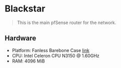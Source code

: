 # Blackstar

> This is the main pfSense router for the network.

## Hardware

* Platform: Fanless Barebone Case [link](https://www.amazon.co.uk/gp/product/B01GBHCHDI/ref=ppx_yo_dt_b_search_asin_title?ie=UTF8&psc=1)
* CPU: Intel Celeron CPU N3150 @ 1.60GHz
* RAM: 4096 MiB
